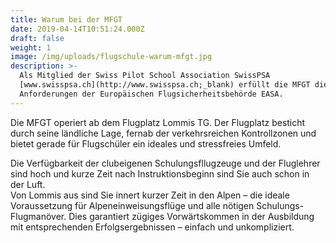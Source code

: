```yaml
---
title: Warum bei der MFGT
date: 2019-04-14T10:51:24.000Z
draft: false
weight: 1
image: /img/uploads/flugschule-warum-mfgt.jpg
description: >-
  Als Mitglied der Swiss Pilot School Association SwissPSA
  [www.swisspsa.ch](http://www.swisspsa.ch;_blank) erfüllt die MFGT die strengen
  Anforderungen der Europäischen Flugsicherheitsbehörde EASA.
---
```

Die MFGT operiert ab dem Flugplatz Lommis TG. Der Flugplatz besticht durch seine ländliche Lage, fernab der verkehrsreichen Kontrollzonen und bietet gerade für Flugschüler ein ideales und stressfreies Umfeld. 

Die Verfügbarkeit der clubeigenen Schulungsfllugzeuge und der Fluglehrer sind hoch und kurze Zeit nach Instruktionsbeginn sind Sie auch schon in der Luft. \
Von Lommis aus sind Sie innert kurzer Zeit in den Alpen – die ideale Voraussetzung für Alpeneinweisungsflüge und alle nötigen Schulungs-Flugmanöver. Dies garantiert zügiges Vorwärtskommen in der Ausbildung mit entsprechenden Erfolgsergebnissen – einfach und unkompliziert.
